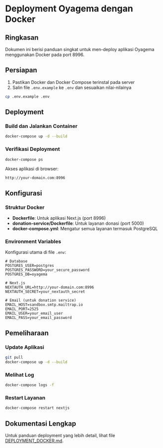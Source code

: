 # Deployment Oyagema dengan Docker

## Ringkasan

Dokumen ini berisi panduan singkat untuk men-deploy aplikasi Oyagema menggunakan Docker pada port 8996.

## Persiapan

1. Pastikan Docker dan Docker Compose terinstal pada server
2. Salin file `.env.example` ke `.env` dan sesuaikan nilai-nilainya

```bash
cp .env.example .env
```

## Deployment

### Build dan Jalankan Container

```bash
docker-compose up -d --build
```

### Verifikasi Deployment

```bash
docker-compose ps
```

Akses aplikasi di browser:

```
http://your-domain.com:8996
```

## Konfigurasi

### Struktur Docker

- **Dockerfile**: Untuk aplikasi Next.js (port 8996)
- **donation-service/Dockerfile**: Untuk layanan donasi (port 5000)
- **docker-compose.yml**: Mengatur semua layanan termasuk PostgreSQL

### Environment Variables

Konfigurasi utama di file `.env`:

```
# Database
POSTGRES_USER=postgres
POSTGRES_PASSWORD=your_secure_password
POSTGRES_DB=oyagema

# Next.js
NEXTAUTH_URL=http://your-domain.com:8996
NEXTAUTH_SECRET=your_nextauth_secret

# Email (untuk donation service)
EMAIL_HOST=sandbox.smtp.mailtrap.io
EMAIL_PORT=2525
EMAIL_USER=your_email_user
EMAIL_PASS=your_email_password
```

## Pemeliharaan

### Update Aplikasi

```bash
git pull
docker-compose up -d --build
```

### Melihat Log

```bash
docker-compose logs -f
```

### Restart Layanan

```bash
docker-compose restart nextjs
```

## Dokumentasi Lengkap

Untuk panduan deployment yang lebih detail, lihat file [DEPLOYMENT_DOCKER.md](./DEPLOYMENT_DOCKER.md).